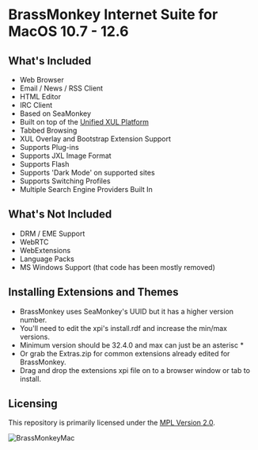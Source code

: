 # BrassMonkey Internet Suite for MacOS 10.7 - 12.6

## What's Included

* Web Browser
* Email / News / RSS Client
* HTML Editor
* IRC Client
* Based on SeaMonkey
* Built on top of the [Unified XUL Platform](https://repo.palemoon.org/MoonchildProductions/UXP)
* Tabbed Browsing
* XUL Overlay and Bootstrap Extension Support
* Supports Plug-ins
* Supports JXL Image Format
* Supports Flash
* Supports 'Dark Mode' on supported sites
* Supports Switching Profiles
* Multiple Search Engine Providers Built In

## What's Not Included

* DRM / EME Support
* WebRTC
* WebExtensions
* Language Packs
* MS Windows Support (that code has been mostly removed)

## Installing Extensions and Themes

* BrassMonkey uses SeaMonkey's UUID but it has a higher version number.
* You'll need to edit the xpi's install.rdf and increase the min/max versions.
* Minimum version should be 32.4.0 and max can just be an asterisc *
* Or grab the Extras.zip for common extensions already edited for BrassMonkey.
* Drag and drop the extensions xpi file on to a browser window or tab to install.

## Licensing

This repository is primarily licensed under the [MPL Version 2.0](http://mozilla.org/MPL/2.0/).

![BrassMonkeyMac](https://github.com/wicknix/brass-monkey/assets/39230578/f9d50f59-b2f3-4be1-ab2d-9c7adab7e76d)


